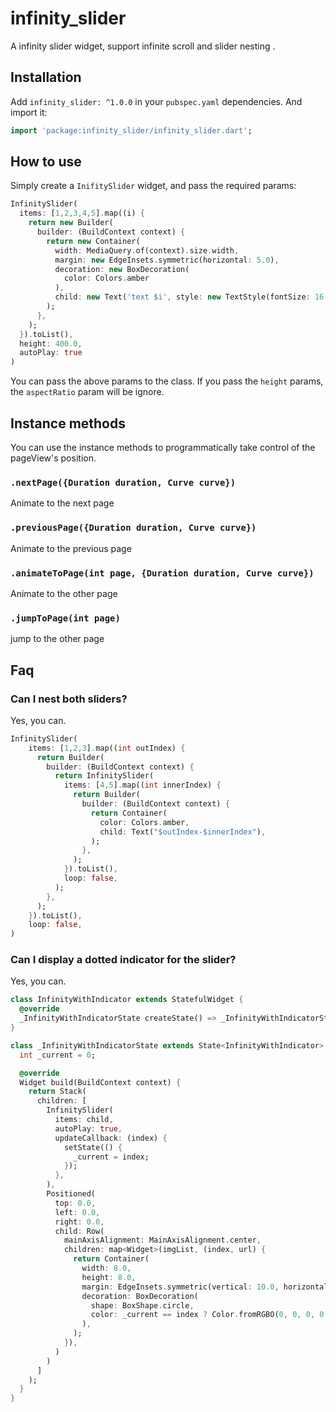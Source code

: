 # infinity_slider

A infinity slider widget, support infinite scroll and slider nesting .

## Installation

Add `infinity_slider: ^1.0.0` in your `pubspec.yaml` dependencies. And import it:

```dart
import 'package:infinity_slider/infinity_slider.dart';
```

## How to use

Simply create a `InifitySlider` widget, and pass the required params:

```dart
InfinitySlider(
  items: [1,2,3,4,5].map((i) {
    return new Builder(
      builder: (BuildContext context) {
        return new Container(
          width: MediaQuery.of(context).size.width,
          margin: new EdgeInsets.symmetric(horizontal: 5.0),
          decoration: new BoxDecoration(
            color: Colors.amber
          ),
          child: new Text('text $i', style: new TextStyle(fontSize: 16.0),)
        );
      },
    );
  }).toList(),
  height: 400.0,
  autoPlay: true
)
```

You can pass the above params to the class. If you pass the `height` params, the `aspectRatio` param will be ignore.

## Instance methods

You can use the instance methods to programmatically take control of the pageView's position.

### `.nextPage({Duration duration, Curve curve})`

Animate to the next page

### `.previousPage({Duration duration, Curve curve})`

Animate to the previous page

### `.animateToPage(int page, {Duration duration, Curve curve})`

Animate to the other page

### `.jumpToPage(int page)`

jump to the other page

## Faq
### Can I nest both sliders?

Yes, you can.

```dart
InfinitySlider(
    items: [1,2,3].map((int outIndex) {
      return Builder(
        builder: (BuildContext context) {
          return InfinitySlider(
            items: [4,5].map((int innerIndex) {
              return Builder(
                builder: (BuildContext context) {
                  return Container(
                    color: Colors.amber,
                    child: Text("$outIndex-$innerIndex"),
                  );
                },
              );
            }).toList(),
            loop: false,
          );
        },
      );
    }).toList(),
    loop: false,
)
```

### Can I display a dotted indicator for the slider?

Yes, you can.

```dart
class InfinityWithIndicator extends StatefulWidget {
  @override
  _InfinityWithIndicatorState createState() => _InfinityWithIndicatorState();
}

class _InfinityWithIndicatorState extends State<InfinityWithIndicator> {
  int _current = 0;

  @override
  Widget build(BuildContext context) {
    return Stack(
      children: [
        InfinitySlider(
          items: child,
          autoPlay: true,
          updateCallback: (index) {
            setState(() {
              _current = index;
            });
          },
        ),
        Positioned(
          top: 0.0,
          left: 0.0,
          right: 0.0,
          child: Row(
            mainAxisAlignment: MainAxisAlignment.center,
            children: map<Widget>(imgList, (index, url) {
              return Container(
                width: 8.0,
                height: 8.0,
                margin: EdgeInsets.symmetric(vertical: 10.0, horizontal: 2.0),
                decoration: BoxDecoration(
                  shape: BoxShape.circle,
                  color: _current == index ? Color.fromRGBO(0, 0, 0, 0.9) : Color.fromRGBO(0, 0, 0, 0.4)
                ),
              );
            }),
          )
        )
      ]
    );
  }
}

```